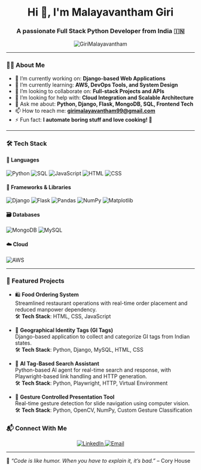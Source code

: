 <h1 align="center">Hi 👋, I'm  Malayavantham Giri </h1>
<h3 align="center">A passionate Full Stack Python Developer from India 🇮🇳</h3>

<p align="center">
  <img src="https://komarev.com/ghpvc/?username=GiriMalayavantham&label=Profile%20views&color=0e75b6&style=flat" alt="GiriMalayavantham" />
</p>

---

### 👨‍💻 About Me

- 🔭 I’m currently working on: **Django-based Web Applications**
- 🌱 I’m currently learning: **AWS, DevOps Tools, and System Design**
- 👯 I’m looking to collaborate on: **Full-stack Projects and APIs**
- 🤝 I’m looking for help with: **Cloud Integration and Scalable Architecture**
- 💬 Ask me about: **Python, Django, Flask, MongoDB, SQL, Frontend Tech**
- 📫 How to reach me: **girimalayavantham99@gmail.com**
- ⚡ Fun fact: **I automate boring stuff and love cooking! 🍲**

---

### 🛠️ Tech Stack

#### 🧠 Languages
![Python](https://img.shields.io/badge/Python-3670A0?style=for-the-badge&logo=python&logoColor=ffdd54)
![SQL](https://img.shields.io/badge/SQL-336791?style=for-the-badge&logo=mysql&logoColor=white)
![JavaScript](https://img.shields.io/badge/JavaScript-F7DF1E?style=for-the-badge&logo=javascript&logoColor=black)
![HTML](https://img.shields.io/badge/HTML5-E34F26?style=for-the-badge&logo=html5&logoColor=white)
![CSS](https://img.shields.io/badge/CSS3-1572B6?style=for-the-badge&logo=css3&logoColor=white)

#### 🧰 Frameworks & Libraries
![Django](https://img.shields.io/badge/Django-092E20?style=for-the-badge&logo=django&logoColor=white)
![Flask](https://img.shields.io/badge/Flask-black?style=for-the-badge&logo=flask&logoColor=white)
![Pandas](https://img.shields.io/badge/Pandas-150458?style=for-the-badge&logo=pandas&logoColor=white)
![NumPy](https://img.shields.io/badge/NumPy-013243?style=for-the-badge&logo=numpy&logoColor=white)
![Matplotlib](https://img.shields.io/badge/Matplotlib-11557c?style=for-the-badge&logo=matplotlib&logoColor=white)

#### 🗃️ Databases
![MongoDB](https://img.shields.io/badge/MongoDB-4EA94B?style=for-the-badge&logo=mongodb&logoColor=white)
![MySQL](https://img.shields.io/badge/MySQL-00000F?style=for-the-badge&logo=mysql&logoColor=white)

#### ☁️ Cloud
![AWS](https://img.shields.io/badge/AWS-232F3E?style=for-the-badge&logo=amazon-aws&logoColor=white)

---

### 📌 Featured Projects

- 🛍️ **Food Ordering System**  
  Streamlined restaurant operations with real-time order placement and reduced manpower dependency.  
  🛠️ **Tech Stack**: HTML, CSS, JavaScript  

- 📍 **Geographical Identity Tags (GI Tags)**  
  Django-based application to collect and categorize GI tags from Indian states.  
  🛠️ **Tech Stack**: Python, Django, MySQL, HTML, CSS  

- 🤖 **AI Tag-Based Search Assistant**  
  Python-based AI agent for real-time search and response, with Playwright-based link handling and HTTP generation.  
  🛠️ **Tech Stack**: Python, Playwright, HTTP, Virtual Environment  

- 🎯 **Gesture Controlled Presentation Tool**  
  Real-time gesture detection for slide navigation using computer vision.  
  🛠️ **Tech Stack**: Python, OpenCV, NumPy, Custom Gesture Classification  

### 📬 Connect With Me

<p align="center">
  <a href="https://www.linkedin.com/in/GiriMalayavantham" target="_blank">
    <img alt="LinkedIn" src="https://img.shields.io/badge/LinkedIn-blue?style=for-the-badge&logo=linkedin&logoColor=white" />
  </a>
  <a href="mailto:girimalayavantham@gmail.com">
    <img alt="Email" src="https://img.shields.io/badge/Gmail-D14836?style=for-the-badge&logo=gmail&logoColor=white" />
  </a>
</p>

---

🧠 _“Code is like humor. When you have to explain it, it’s bad.”_ – Cory House


